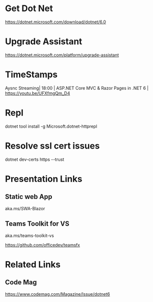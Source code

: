 # Get Dot Net
https://dotnet.microsoft.com/download/dotnet/6.0

# Upgrade Assistant
https://dotnet.microsoft.com/platform/upgrade-assistant

# TimeStamps
Aysnc Streaming| 18:00 | ASP.NET Core MVC & Razor Pages in .NET 6 | https://youtu.be/UFXfmgQm_D4

# Repl
dotnet tool install -g Microsoft.dotnet-httprepl

# Resolve ssl cert issues
dotnet dev-certs https --trust

# Presentation Links
## Static web App
aka.ms/SWA-Blazor
## Teams Toolkit for VS
aka.ms/teams-toolkit-vs

https://github.com/officedev/teamsfx

# Related Links
## Code Mag
https://www.codemag.com/Magazine/Issue/dotnet6